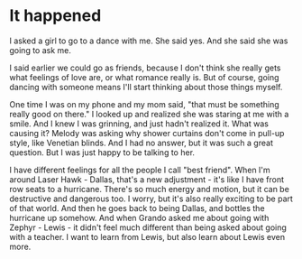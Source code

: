 <!-- TITLE: On Dancing -->
<!-- SUBTITLE: The question, the prom, and the self -->

# It happened
I asked a girl to go to a dance with me. She said yes. And she said she was going to ask me.

I said earlier we could go as friends, because I don't think she really gets what feelings of love are, or what romance really is. But of course, going dancing with someone means I'll start thinking about those things myself.

One time I was on my phone and my mom said, "that must be something really good on there." I looked up and realized she was staring at me with a smile. And I knew I was grinning, and just hadn't realized it. What was causing it? Melody was asking why shower curtains don't come in pull-up style, like Venetian blinds. And I had no answer, but it was such a great question. But I was just happy to be talking to her.

I have different feelings for all the people I call "best friend". When I'm around Laser Hawk - Dallas, that's a new adjustment - it's like I have front row seats to a hurricane. There's so much energy and motion, but it can be destructive and dangerous too. I worry, but it's also really exciting to be part of that world. And then he goes back to being Dallas, and bottles the hurricane up somehow. And when Grando asked me about going with Zephyr - Lewis - it didn't feel much different than being asked about going with a teacher. I want to learn from Lewis, but also learn about Lewis even more. 
